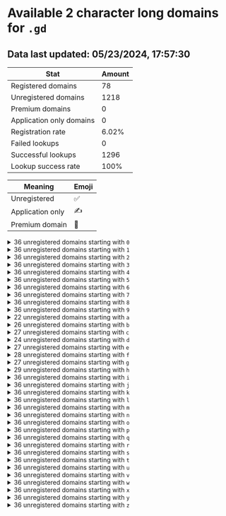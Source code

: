 # Available 2 character long domains for `.gd`

## Data last updated: 05/23/2024, 17:57:30

|Stat|Amount|
|--|--|
|Registered domains|78|
|Unregistered domains|1218|
|Premium domains|0|
|Application only domains|0|
|Registration rate|6.02%|
|Failed lookups|0|
|Successful lookups|1296|
|Lookup success rate|100%|


|Meaning|Emoji|
|--|--|
|Unregistered|:white_check_mark:|
|Application only|:writing_hand:|
|Premium domain|:gem:|

<details>
<summary>36 unregistered domains starting with <bold><code>0</code></bold></summary>

|Type|Domain|
|--|--|
|:white_check_mark:|`00.gd`|
|:white_check_mark:|`01.gd`|
|:white_check_mark:|`02.gd`|
|:white_check_mark:|`03.gd`|
|:white_check_mark:|`04.gd`|
|:white_check_mark:|`05.gd`|
|:white_check_mark:|`06.gd`|
|:white_check_mark:|`07.gd`|
|:white_check_mark:|`08.gd`|
|:white_check_mark:|`09.gd`|
|:white_check_mark:|`0a.gd`|
|:white_check_mark:|`0b.gd`|
|:white_check_mark:|`0c.gd`|
|:white_check_mark:|`0d.gd`|
|:white_check_mark:|`0e.gd`|
|:white_check_mark:|`0f.gd`|
|:white_check_mark:|`0g.gd`|
|:white_check_mark:|`0h.gd`|
|:white_check_mark:|`0i.gd`|
|:white_check_mark:|`0j.gd`|
|:white_check_mark:|`0k.gd`|
|:white_check_mark:|`0l.gd`|
|:white_check_mark:|`0m.gd`|
|:white_check_mark:|`0n.gd`|
|:white_check_mark:|`0o.gd`|
|:white_check_mark:|`0p.gd`|
|:white_check_mark:|`0q.gd`|
|:white_check_mark:|`0r.gd`|
|:white_check_mark:|`0s.gd`|
|:white_check_mark:|`0t.gd`|
|:white_check_mark:|`0u.gd`|
|:white_check_mark:|`0v.gd`|
|:white_check_mark:|`0w.gd`|
|:white_check_mark:|`0x.gd`|
|:white_check_mark:|`0y.gd`|
|:white_check_mark:|`0z.gd`|
</details>
<details>
<summary>36 unregistered domains starting with <bold><code>1</code></bold></summary>

|Type|Domain|
|--|--|
|:white_check_mark:|`10.gd`|
|:white_check_mark:|`11.gd`|
|:white_check_mark:|`12.gd`|
|:white_check_mark:|`13.gd`|
|:white_check_mark:|`14.gd`|
|:white_check_mark:|`15.gd`|
|:white_check_mark:|`16.gd`|
|:white_check_mark:|`17.gd`|
|:white_check_mark:|`18.gd`|
|:white_check_mark:|`19.gd`|
|:white_check_mark:|`1a.gd`|
|:white_check_mark:|`1b.gd`|
|:white_check_mark:|`1c.gd`|
|:white_check_mark:|`1d.gd`|
|:white_check_mark:|`1e.gd`|
|:white_check_mark:|`1f.gd`|
|:white_check_mark:|`1g.gd`|
|:white_check_mark:|`1h.gd`|
|:white_check_mark:|`1i.gd`|
|:white_check_mark:|`1j.gd`|
|:white_check_mark:|`1k.gd`|
|:white_check_mark:|`1l.gd`|
|:white_check_mark:|`1m.gd`|
|:white_check_mark:|`1n.gd`|
|:white_check_mark:|`1o.gd`|
|:white_check_mark:|`1p.gd`|
|:white_check_mark:|`1q.gd`|
|:white_check_mark:|`1r.gd`|
|:white_check_mark:|`1s.gd`|
|:white_check_mark:|`1t.gd`|
|:white_check_mark:|`1u.gd`|
|:white_check_mark:|`1v.gd`|
|:white_check_mark:|`1w.gd`|
|:white_check_mark:|`1x.gd`|
|:white_check_mark:|`1y.gd`|
|:white_check_mark:|`1z.gd`|
</details>
<details>
<summary>36 unregistered domains starting with <bold><code>2</code></bold></summary>

|Type|Domain|
|--|--|
|:white_check_mark:|`20.gd`|
|:white_check_mark:|`21.gd`|
|:white_check_mark:|`22.gd`|
|:white_check_mark:|`23.gd`|
|:white_check_mark:|`24.gd`|
|:white_check_mark:|`25.gd`|
|:white_check_mark:|`26.gd`|
|:white_check_mark:|`27.gd`|
|:white_check_mark:|`28.gd`|
|:white_check_mark:|`29.gd`|
|:white_check_mark:|`2a.gd`|
|:white_check_mark:|`2b.gd`|
|:white_check_mark:|`2c.gd`|
|:white_check_mark:|`2d.gd`|
|:white_check_mark:|`2e.gd`|
|:white_check_mark:|`2f.gd`|
|:white_check_mark:|`2g.gd`|
|:white_check_mark:|`2h.gd`|
|:white_check_mark:|`2i.gd`|
|:white_check_mark:|`2j.gd`|
|:white_check_mark:|`2k.gd`|
|:white_check_mark:|`2l.gd`|
|:white_check_mark:|`2m.gd`|
|:white_check_mark:|`2n.gd`|
|:white_check_mark:|`2o.gd`|
|:white_check_mark:|`2p.gd`|
|:white_check_mark:|`2q.gd`|
|:white_check_mark:|`2r.gd`|
|:white_check_mark:|`2s.gd`|
|:white_check_mark:|`2t.gd`|
|:white_check_mark:|`2u.gd`|
|:white_check_mark:|`2v.gd`|
|:white_check_mark:|`2w.gd`|
|:white_check_mark:|`2x.gd`|
|:white_check_mark:|`2y.gd`|
|:white_check_mark:|`2z.gd`|
</details>
<details>
<summary>36 unregistered domains starting with <bold><code>3</code></bold></summary>

|Type|Domain|
|--|--|
|:white_check_mark:|`30.gd`|
|:white_check_mark:|`31.gd`|
|:white_check_mark:|`32.gd`|
|:white_check_mark:|`33.gd`|
|:white_check_mark:|`34.gd`|
|:white_check_mark:|`35.gd`|
|:white_check_mark:|`36.gd`|
|:white_check_mark:|`37.gd`|
|:white_check_mark:|`38.gd`|
|:white_check_mark:|`39.gd`|
|:white_check_mark:|`3a.gd`|
|:white_check_mark:|`3b.gd`|
|:white_check_mark:|`3c.gd`|
|:white_check_mark:|`3d.gd`|
|:white_check_mark:|`3e.gd`|
|:white_check_mark:|`3f.gd`|
|:white_check_mark:|`3g.gd`|
|:white_check_mark:|`3h.gd`|
|:white_check_mark:|`3i.gd`|
|:white_check_mark:|`3j.gd`|
|:white_check_mark:|`3k.gd`|
|:white_check_mark:|`3l.gd`|
|:white_check_mark:|`3m.gd`|
|:white_check_mark:|`3n.gd`|
|:white_check_mark:|`3o.gd`|
|:white_check_mark:|`3p.gd`|
|:white_check_mark:|`3q.gd`|
|:white_check_mark:|`3r.gd`|
|:white_check_mark:|`3s.gd`|
|:white_check_mark:|`3t.gd`|
|:white_check_mark:|`3u.gd`|
|:white_check_mark:|`3v.gd`|
|:white_check_mark:|`3w.gd`|
|:white_check_mark:|`3x.gd`|
|:white_check_mark:|`3y.gd`|
|:white_check_mark:|`3z.gd`|
</details>
<details>
<summary>36 unregistered domains starting with <bold><code>4</code></bold></summary>

|Type|Domain|
|--|--|
|:white_check_mark:|`40.gd`|
|:white_check_mark:|`41.gd`|
|:white_check_mark:|`42.gd`|
|:white_check_mark:|`43.gd`|
|:white_check_mark:|`44.gd`|
|:white_check_mark:|`45.gd`|
|:white_check_mark:|`46.gd`|
|:white_check_mark:|`47.gd`|
|:white_check_mark:|`48.gd`|
|:white_check_mark:|`49.gd`|
|:white_check_mark:|`4a.gd`|
|:white_check_mark:|`4b.gd`|
|:white_check_mark:|`4c.gd`|
|:white_check_mark:|`4d.gd`|
|:white_check_mark:|`4e.gd`|
|:white_check_mark:|`4f.gd`|
|:white_check_mark:|`4g.gd`|
|:white_check_mark:|`4h.gd`|
|:white_check_mark:|`4i.gd`|
|:white_check_mark:|`4j.gd`|
|:white_check_mark:|`4k.gd`|
|:white_check_mark:|`4l.gd`|
|:white_check_mark:|`4m.gd`|
|:white_check_mark:|`4n.gd`|
|:white_check_mark:|`4o.gd`|
|:white_check_mark:|`4p.gd`|
|:white_check_mark:|`4q.gd`|
|:white_check_mark:|`4r.gd`|
|:white_check_mark:|`4s.gd`|
|:white_check_mark:|`4t.gd`|
|:white_check_mark:|`4u.gd`|
|:white_check_mark:|`4v.gd`|
|:white_check_mark:|`4w.gd`|
|:white_check_mark:|`4x.gd`|
|:white_check_mark:|`4y.gd`|
|:white_check_mark:|`4z.gd`|
</details>
<details>
<summary>36 unregistered domains starting with <bold><code>5</code></bold></summary>

|Type|Domain|
|--|--|
|:white_check_mark:|`50.gd`|
|:white_check_mark:|`51.gd`|
|:white_check_mark:|`52.gd`|
|:white_check_mark:|`53.gd`|
|:white_check_mark:|`54.gd`|
|:white_check_mark:|`55.gd`|
|:white_check_mark:|`56.gd`|
|:white_check_mark:|`57.gd`|
|:white_check_mark:|`58.gd`|
|:white_check_mark:|`59.gd`|
|:white_check_mark:|`5a.gd`|
|:white_check_mark:|`5b.gd`|
|:white_check_mark:|`5c.gd`|
|:white_check_mark:|`5d.gd`|
|:white_check_mark:|`5e.gd`|
|:white_check_mark:|`5f.gd`|
|:white_check_mark:|`5g.gd`|
|:white_check_mark:|`5h.gd`|
|:white_check_mark:|`5i.gd`|
|:white_check_mark:|`5j.gd`|
|:white_check_mark:|`5k.gd`|
|:white_check_mark:|`5l.gd`|
|:white_check_mark:|`5m.gd`|
|:white_check_mark:|`5n.gd`|
|:white_check_mark:|`5o.gd`|
|:white_check_mark:|`5p.gd`|
|:white_check_mark:|`5q.gd`|
|:white_check_mark:|`5r.gd`|
|:white_check_mark:|`5s.gd`|
|:white_check_mark:|`5t.gd`|
|:white_check_mark:|`5u.gd`|
|:white_check_mark:|`5v.gd`|
|:white_check_mark:|`5w.gd`|
|:white_check_mark:|`5x.gd`|
|:white_check_mark:|`5y.gd`|
|:white_check_mark:|`5z.gd`|
</details>
<details>
<summary>36 unregistered domains starting with <bold><code>6</code></bold></summary>

|Type|Domain|
|--|--|
|:white_check_mark:|`60.gd`|
|:white_check_mark:|`61.gd`|
|:white_check_mark:|`62.gd`|
|:white_check_mark:|`63.gd`|
|:white_check_mark:|`64.gd`|
|:white_check_mark:|`65.gd`|
|:white_check_mark:|`66.gd`|
|:white_check_mark:|`67.gd`|
|:white_check_mark:|`68.gd`|
|:white_check_mark:|`69.gd`|
|:white_check_mark:|`6a.gd`|
|:white_check_mark:|`6b.gd`|
|:white_check_mark:|`6c.gd`|
|:white_check_mark:|`6d.gd`|
|:white_check_mark:|`6e.gd`|
|:white_check_mark:|`6f.gd`|
|:white_check_mark:|`6g.gd`|
|:white_check_mark:|`6h.gd`|
|:white_check_mark:|`6i.gd`|
|:white_check_mark:|`6j.gd`|
|:white_check_mark:|`6k.gd`|
|:white_check_mark:|`6l.gd`|
|:white_check_mark:|`6m.gd`|
|:white_check_mark:|`6n.gd`|
|:white_check_mark:|`6o.gd`|
|:white_check_mark:|`6p.gd`|
|:white_check_mark:|`6q.gd`|
|:white_check_mark:|`6r.gd`|
|:white_check_mark:|`6s.gd`|
|:white_check_mark:|`6t.gd`|
|:white_check_mark:|`6u.gd`|
|:white_check_mark:|`6v.gd`|
|:white_check_mark:|`6w.gd`|
|:white_check_mark:|`6x.gd`|
|:white_check_mark:|`6y.gd`|
|:white_check_mark:|`6z.gd`|
</details>
<details>
<summary>36 unregistered domains starting with <bold><code>7</code></bold></summary>

|Type|Domain|
|--|--|
|:white_check_mark:|`70.gd`|
|:white_check_mark:|`71.gd`|
|:white_check_mark:|`72.gd`|
|:white_check_mark:|`73.gd`|
|:white_check_mark:|`74.gd`|
|:white_check_mark:|`75.gd`|
|:white_check_mark:|`76.gd`|
|:white_check_mark:|`77.gd`|
|:white_check_mark:|`78.gd`|
|:white_check_mark:|`79.gd`|
|:white_check_mark:|`7a.gd`|
|:white_check_mark:|`7b.gd`|
|:white_check_mark:|`7c.gd`|
|:white_check_mark:|`7d.gd`|
|:white_check_mark:|`7e.gd`|
|:white_check_mark:|`7f.gd`|
|:white_check_mark:|`7g.gd`|
|:white_check_mark:|`7h.gd`|
|:white_check_mark:|`7i.gd`|
|:white_check_mark:|`7j.gd`|
|:white_check_mark:|`7k.gd`|
|:white_check_mark:|`7l.gd`|
|:white_check_mark:|`7m.gd`|
|:white_check_mark:|`7n.gd`|
|:white_check_mark:|`7o.gd`|
|:white_check_mark:|`7p.gd`|
|:white_check_mark:|`7q.gd`|
|:white_check_mark:|`7r.gd`|
|:white_check_mark:|`7s.gd`|
|:white_check_mark:|`7t.gd`|
|:white_check_mark:|`7u.gd`|
|:white_check_mark:|`7v.gd`|
|:white_check_mark:|`7w.gd`|
|:white_check_mark:|`7x.gd`|
|:white_check_mark:|`7y.gd`|
|:white_check_mark:|`7z.gd`|
</details>
<details>
<summary>36 unregistered domains starting with <bold><code>8</code></bold></summary>

|Type|Domain|
|--|--|
|:white_check_mark:|`80.gd`|
|:white_check_mark:|`81.gd`|
|:white_check_mark:|`82.gd`|
|:white_check_mark:|`83.gd`|
|:white_check_mark:|`84.gd`|
|:white_check_mark:|`85.gd`|
|:white_check_mark:|`86.gd`|
|:white_check_mark:|`87.gd`|
|:white_check_mark:|`88.gd`|
|:white_check_mark:|`89.gd`|
|:white_check_mark:|`8a.gd`|
|:white_check_mark:|`8b.gd`|
|:white_check_mark:|`8c.gd`|
|:white_check_mark:|`8d.gd`|
|:white_check_mark:|`8e.gd`|
|:white_check_mark:|`8f.gd`|
|:white_check_mark:|`8g.gd`|
|:white_check_mark:|`8h.gd`|
|:white_check_mark:|`8i.gd`|
|:white_check_mark:|`8j.gd`|
|:white_check_mark:|`8k.gd`|
|:white_check_mark:|`8l.gd`|
|:white_check_mark:|`8m.gd`|
|:white_check_mark:|`8n.gd`|
|:white_check_mark:|`8o.gd`|
|:white_check_mark:|`8p.gd`|
|:white_check_mark:|`8q.gd`|
|:white_check_mark:|`8r.gd`|
|:white_check_mark:|`8s.gd`|
|:white_check_mark:|`8t.gd`|
|:white_check_mark:|`8u.gd`|
|:white_check_mark:|`8v.gd`|
|:white_check_mark:|`8w.gd`|
|:white_check_mark:|`8x.gd`|
|:white_check_mark:|`8y.gd`|
|:white_check_mark:|`8z.gd`|
</details>
<details>
<summary>36 unregistered domains starting with <bold><code>9</code></bold></summary>

|Type|Domain|
|--|--|
|:white_check_mark:|`90.gd`|
|:white_check_mark:|`91.gd`|
|:white_check_mark:|`92.gd`|
|:white_check_mark:|`93.gd`|
|:white_check_mark:|`94.gd`|
|:white_check_mark:|`95.gd`|
|:white_check_mark:|`96.gd`|
|:white_check_mark:|`97.gd`|
|:white_check_mark:|`98.gd`|
|:white_check_mark:|`99.gd`|
|:white_check_mark:|`9a.gd`|
|:white_check_mark:|`9b.gd`|
|:white_check_mark:|`9c.gd`|
|:white_check_mark:|`9d.gd`|
|:white_check_mark:|`9e.gd`|
|:white_check_mark:|`9f.gd`|
|:white_check_mark:|`9g.gd`|
|:white_check_mark:|`9h.gd`|
|:white_check_mark:|`9i.gd`|
|:white_check_mark:|`9j.gd`|
|:white_check_mark:|`9k.gd`|
|:white_check_mark:|`9l.gd`|
|:white_check_mark:|`9m.gd`|
|:white_check_mark:|`9n.gd`|
|:white_check_mark:|`9o.gd`|
|:white_check_mark:|`9p.gd`|
|:white_check_mark:|`9q.gd`|
|:white_check_mark:|`9r.gd`|
|:white_check_mark:|`9s.gd`|
|:white_check_mark:|`9t.gd`|
|:white_check_mark:|`9u.gd`|
|:white_check_mark:|`9v.gd`|
|:white_check_mark:|`9w.gd`|
|:white_check_mark:|`9x.gd`|
|:white_check_mark:|`9y.gd`|
|:white_check_mark:|`9z.gd`|
</details>
<details>
<summary>22 unregistered domains starting with <bold><code>a</code></bold></summary>

|Type|Domain|
|--|--|
|:white_check_mark:|`a0.gd`|
|:white_check_mark:|`a1.gd`|
|:white_check_mark:|`a2.gd`|
|:white_check_mark:|`a3.gd`|
|:white_check_mark:|`a4.gd`|
|:white_check_mark:|`a5.gd`|
|:white_check_mark:|`a6.gd`|
|:white_check_mark:|`a7.gd`|
|:white_check_mark:|`a8.gd`|
|:white_check_mark:|`a9.gd`|
|:white_check_mark:|`ad.gd`|
|:white_check_mark:|`ae.gd`|
|:white_check_mark:|`af.gd`|
|:white_check_mark:|`ah.gd`|
|:white_check_mark:|`al.gd`|
|:white_check_mark:|`ap.gd`|
|:white_check_mark:|`aq.gd`|
|:white_check_mark:|`av.gd`|
|:white_check_mark:|`aw.gd`|
|:white_check_mark:|`ax.gd`|
|:white_check_mark:|`ay.gd`|
|:white_check_mark:|`az.gd`|
</details>
<details>
<summary>26 unregistered domains starting with <bold><code>b</code></bold></summary>

|Type|Domain|
|--|--|
|:white_check_mark:|`b0.gd`|
|:white_check_mark:|`b1.gd`|
|:white_check_mark:|`b2.gd`|
|:white_check_mark:|`b3.gd`|
|:white_check_mark:|`b4.gd`|
|:white_check_mark:|`b5.gd`|
|:white_check_mark:|`b6.gd`|
|:white_check_mark:|`b7.gd`|
|:white_check_mark:|`b8.gd`|
|:white_check_mark:|`b9.gd`|
|:white_check_mark:|`ba.gd`|
|:white_check_mark:|`bf.gd`|
|:white_check_mark:|`bi.gd`|
|:white_check_mark:|`bj.gd`|
|:white_check_mark:|`bk.gd`|
|:white_check_mark:|`bl.gd`|
|:white_check_mark:|`bm.gd`|
|:white_check_mark:|`bn.gd`|
|:white_check_mark:|`bp.gd`|
|:white_check_mark:|`bq.gd`|
|:white_check_mark:|`bs.gd`|
|:white_check_mark:|`bv.gd`|
|:white_check_mark:|`bw.gd`|
|:white_check_mark:|`bx.gd`|
|:white_check_mark:|`by.gd`|
|:white_check_mark:|`bz.gd`|
</details>
<details>
<summary>27 unregistered domains starting with <bold><code>c</code></bold></summary>

|Type|Domain|
|--|--|
|:white_check_mark:|`c0.gd`|
|:white_check_mark:|`c1.gd`|
|:white_check_mark:|`c2.gd`|
|:white_check_mark:|`c3.gd`|
|:white_check_mark:|`c4.gd`|
|:white_check_mark:|`c5.gd`|
|:white_check_mark:|`c6.gd`|
|:white_check_mark:|`c7.gd`|
|:white_check_mark:|`c8.gd`|
|:white_check_mark:|`c9.gd`|
|:white_check_mark:|`cb.gd`|
|:white_check_mark:|`cd.gd`|
|:white_check_mark:|`ce.gd`|
|:white_check_mark:|`cf.gd`|
|:white_check_mark:|`cg.gd`|
|:white_check_mark:|`ci.gd`|
|:white_check_mark:|`cj.gd`|
|:white_check_mark:|`ck.gd`|
|:white_check_mark:|`cl.gd`|
|:white_check_mark:|`cm.gd`|
|:white_check_mark:|`cp.gd`|
|:white_check_mark:|`cq.gd`|
|:white_check_mark:|`cr.gd`|
|:white_check_mark:|`ct.gd`|
|:white_check_mark:|`cu.gd`|
|:white_check_mark:|`cx.gd`|
|:white_check_mark:|`cy.gd`|
</details>
<details>
<summary>24 unregistered domains starting with <bold><code>d</code></bold></summary>

|Type|Domain|
|--|--|
|:white_check_mark:|`d0.gd`|
|:white_check_mark:|`d1.gd`|
|:white_check_mark:|`d2.gd`|
|:white_check_mark:|`d3.gd`|
|:white_check_mark:|`d4.gd`|
|:white_check_mark:|`d5.gd`|
|:white_check_mark:|`d6.gd`|
|:white_check_mark:|`d7.gd`|
|:white_check_mark:|`d8.gd`|
|:white_check_mark:|`d9.gd`|
|:white_check_mark:|`db.gd`|
|:white_check_mark:|`dc.gd`|
|:white_check_mark:|`df.gd`|
|:white_check_mark:|`di.gd`|
|:white_check_mark:|`dj.gd`|
|:white_check_mark:|`dk.gd`|
|:white_check_mark:|`dm.gd`|
|:white_check_mark:|`dq.gd`|
|:white_check_mark:|`dt.gd`|
|:white_check_mark:|`du.gd`|
|:white_check_mark:|`dw.gd`|
|:white_check_mark:|`dx.gd`|
|:white_check_mark:|`dy.gd`|
|:white_check_mark:|`dz.gd`|
</details>
<details>
<summary>27 unregistered domains starting with <bold><code>e</code></bold></summary>

|Type|Domain|
|--|--|
|:white_check_mark:|`e0.gd`|
|:white_check_mark:|`e1.gd`|
|:white_check_mark:|`e2.gd`|
|:white_check_mark:|`e3.gd`|
|:white_check_mark:|`e4.gd`|
|:white_check_mark:|`e5.gd`|
|:white_check_mark:|`e6.gd`|
|:white_check_mark:|`e7.gd`|
|:white_check_mark:|`e8.gd`|
|:white_check_mark:|`e9.gd`|
|:white_check_mark:|`ea.gd`|
|:white_check_mark:|`eb.gd`|
|:white_check_mark:|`ee.gd`|
|:white_check_mark:|`eh.gd`|
|:white_check_mark:|`ei.gd`|
|:white_check_mark:|`ej.gd`|
|:white_check_mark:|`ek.gd`|
|:white_check_mark:|`em.gd`|
|:white_check_mark:|`eo.gd`|
|:white_check_mark:|`ep.gd`|
|:white_check_mark:|`eq.gd`|
|:white_check_mark:|`er.gd`|
|:white_check_mark:|`ev.gd`|
|:white_check_mark:|`ew.gd`|
|:white_check_mark:|`ex.gd`|
|:white_check_mark:|`ey.gd`|
|:white_check_mark:|`ez.gd`|
</details>
<details>
<summary>28 unregistered domains starting with <bold><code>f</code></bold></summary>

|Type|Domain|
|--|--|
|:white_check_mark:|`f0.gd`|
|:white_check_mark:|`f1.gd`|
|:white_check_mark:|`f2.gd`|
|:white_check_mark:|`f3.gd`|
|:white_check_mark:|`f4.gd`|
|:white_check_mark:|`f5.gd`|
|:white_check_mark:|`f6.gd`|
|:white_check_mark:|`f7.gd`|
|:white_check_mark:|`f8.gd`|
|:white_check_mark:|`f9.gd`|
|:white_check_mark:|`fa.gd`|
|:white_check_mark:|`fc.gd`|
|:white_check_mark:|`fg.gd`|
|:white_check_mark:|`fi.gd`|
|:white_check_mark:|`fj.gd`|
|:white_check_mark:|`fk.gd`|
|:white_check_mark:|`fm.gd`|
|:white_check_mark:|`fn.gd`|
|:white_check_mark:|`fo.gd`|
|:white_check_mark:|`fp.gd`|
|:white_check_mark:|`fq.gd`|
|:white_check_mark:|`fs.gd`|
|:white_check_mark:|`ft.gd`|
|:white_check_mark:|`fu.gd`|
|:white_check_mark:|`fv.gd`|
|:white_check_mark:|`fw.gd`|
|:white_check_mark:|`fy.gd`|
|:white_check_mark:|`fz.gd`|
</details>
<details>
<summary>27 unregistered domains starting with <bold><code>g</code></bold></summary>

|Type|Domain|
|--|--|
|:white_check_mark:|`g0.gd`|
|:white_check_mark:|`g1.gd`|
|:white_check_mark:|`g2.gd`|
|:white_check_mark:|`g3.gd`|
|:white_check_mark:|`g4.gd`|
|:white_check_mark:|`g5.gd`|
|:white_check_mark:|`g6.gd`|
|:white_check_mark:|`g7.gd`|
|:white_check_mark:|`g8.gd`|
|:white_check_mark:|`g9.gd`|
|:white_check_mark:|`ga.gd`|
|:white_check_mark:|`gc.gd`|
|:white_check_mark:|`gh.gd`|
|:white_check_mark:|`gi.gd`|
|:white_check_mark:|`gj.gd`|
|:white_check_mark:|`gk.gd`|
|:white_check_mark:|`gl.gd`|
|:white_check_mark:|`gm.gd`|
|:white_check_mark:|`gn.gd`|
|:white_check_mark:|`gp.gd`|
|:white_check_mark:|`gq.gd`|
|:white_check_mark:|`gr.gd`|
|:white_check_mark:|`gt.gd`|
|:white_check_mark:|`gw.gd`|
|:white_check_mark:|`gx.gd`|
|:white_check_mark:|`gy.gd`|
|:white_check_mark:|`gz.gd`|
</details>
<details>
<summary>29 unregistered domains starting with <bold><code>h</code></bold></summary>

|Type|Domain|
|--|--|
|:white_check_mark:|`h0.gd`|
|:white_check_mark:|`h1.gd`|
|:white_check_mark:|`h2.gd`|
|:white_check_mark:|`h3.gd`|
|:white_check_mark:|`h4.gd`|
|:white_check_mark:|`h5.gd`|
|:white_check_mark:|`h6.gd`|
|:white_check_mark:|`h7.gd`|
|:white_check_mark:|`h8.gd`|
|:white_check_mark:|`h9.gd`|
|:white_check_mark:|`ha.gd`|
|:white_check_mark:|`hb.gd`|
|:white_check_mark:|`hc.gd`|
|:white_check_mark:|`he.gd`|
|:white_check_mark:|`hf.gd`|
|:white_check_mark:|`hh.gd`|
|:white_check_mark:|`hj.gd`|
|:white_check_mark:|`hl.gd`|
|:white_check_mark:|`hm.gd`|
|:white_check_mark:|`hn.gd`|
|:white_check_mark:|`ho.gd`|
|:white_check_mark:|`hr.gd`|
|:white_check_mark:|`hs.gd`|
|:white_check_mark:|`hu.gd`|
|:white_check_mark:|`hv.gd`|
|:white_check_mark:|`hw.gd`|
|:white_check_mark:|`hx.gd`|
|:white_check_mark:|`hy.gd`|
|:white_check_mark:|`hz.gd`|
</details>
<details>
<summary>36 unregistered domains starting with <bold><code>i</code></bold></summary>

|Type|Domain|
|--|--|
|:white_check_mark:|`i0.gd`|
|:white_check_mark:|`i1.gd`|
|:white_check_mark:|`i2.gd`|
|:white_check_mark:|`i3.gd`|
|:white_check_mark:|`i4.gd`|
|:white_check_mark:|`i5.gd`|
|:white_check_mark:|`i6.gd`|
|:white_check_mark:|`i7.gd`|
|:white_check_mark:|`i8.gd`|
|:white_check_mark:|`i9.gd`|
|:white_check_mark:|`ia.gd`|
|:white_check_mark:|`ib.gd`|
|:white_check_mark:|`ic.gd`|
|:white_check_mark:|`id.gd`|
|:white_check_mark:|`ie.gd`|
|:white_check_mark:|`if.gd`|
|:white_check_mark:|`ig.gd`|
|:white_check_mark:|`ih.gd`|
|:white_check_mark:|`ii.gd`|
|:white_check_mark:|`ij.gd`|
|:white_check_mark:|`ik.gd`|
|:white_check_mark:|`il.gd`|
|:white_check_mark:|`im.gd`|
|:white_check_mark:|`in.gd`|
|:white_check_mark:|`io.gd`|
|:white_check_mark:|`ip.gd`|
|:white_check_mark:|`iq.gd`|
|:white_check_mark:|`ir.gd`|
|:white_check_mark:|`is.gd`|
|:white_check_mark:|`it.gd`|
|:white_check_mark:|`iu.gd`|
|:white_check_mark:|`iv.gd`|
|:white_check_mark:|`iw.gd`|
|:white_check_mark:|`ix.gd`|
|:white_check_mark:|`iy.gd`|
|:white_check_mark:|`iz.gd`|
</details>
<details>
<summary>36 unregistered domains starting with <bold><code>j</code></bold></summary>

|Type|Domain|
|--|--|
|:white_check_mark:|`j0.gd`|
|:white_check_mark:|`j1.gd`|
|:white_check_mark:|`j2.gd`|
|:white_check_mark:|`j3.gd`|
|:white_check_mark:|`j4.gd`|
|:white_check_mark:|`j5.gd`|
|:white_check_mark:|`j6.gd`|
|:white_check_mark:|`j7.gd`|
|:white_check_mark:|`j8.gd`|
|:white_check_mark:|`j9.gd`|
|:white_check_mark:|`ja.gd`|
|:white_check_mark:|`jb.gd`|
|:white_check_mark:|`jc.gd`|
|:white_check_mark:|`jd.gd`|
|:white_check_mark:|`je.gd`|
|:white_check_mark:|`jf.gd`|
|:white_check_mark:|`jg.gd`|
|:white_check_mark:|`jh.gd`|
|:white_check_mark:|`ji.gd`|
|:white_check_mark:|`jj.gd`|
|:white_check_mark:|`jk.gd`|
|:white_check_mark:|`jl.gd`|
|:white_check_mark:|`jm.gd`|
|:white_check_mark:|`jn.gd`|
|:white_check_mark:|`jo.gd`|
|:white_check_mark:|`jp.gd`|
|:white_check_mark:|`jq.gd`|
|:white_check_mark:|`jr.gd`|
|:white_check_mark:|`js.gd`|
|:white_check_mark:|`jt.gd`|
|:white_check_mark:|`ju.gd`|
|:white_check_mark:|`jv.gd`|
|:white_check_mark:|`jw.gd`|
|:white_check_mark:|`jx.gd`|
|:white_check_mark:|`jy.gd`|
|:white_check_mark:|`jz.gd`|
</details>
<details>
<summary>36 unregistered domains starting with <bold><code>k</code></bold></summary>

|Type|Domain|
|--|--|
|:white_check_mark:|`k0.gd`|
|:white_check_mark:|`k1.gd`|
|:white_check_mark:|`k2.gd`|
|:white_check_mark:|`k3.gd`|
|:white_check_mark:|`k4.gd`|
|:white_check_mark:|`k5.gd`|
|:white_check_mark:|`k6.gd`|
|:white_check_mark:|`k7.gd`|
|:white_check_mark:|`k8.gd`|
|:white_check_mark:|`k9.gd`|
|:white_check_mark:|`ka.gd`|
|:white_check_mark:|`kb.gd`|
|:white_check_mark:|`kc.gd`|
|:white_check_mark:|`kd.gd`|
|:white_check_mark:|`ke.gd`|
|:white_check_mark:|`kf.gd`|
|:white_check_mark:|`kg.gd`|
|:white_check_mark:|`kh.gd`|
|:white_check_mark:|`ki.gd`|
|:white_check_mark:|`kj.gd`|
|:white_check_mark:|`kk.gd`|
|:white_check_mark:|`kl.gd`|
|:white_check_mark:|`km.gd`|
|:white_check_mark:|`kn.gd`|
|:white_check_mark:|`ko.gd`|
|:white_check_mark:|`kp.gd`|
|:white_check_mark:|`kq.gd`|
|:white_check_mark:|`kr.gd`|
|:white_check_mark:|`ks.gd`|
|:white_check_mark:|`kt.gd`|
|:white_check_mark:|`ku.gd`|
|:white_check_mark:|`kv.gd`|
|:white_check_mark:|`kw.gd`|
|:white_check_mark:|`kx.gd`|
|:white_check_mark:|`ky.gd`|
|:white_check_mark:|`kz.gd`|
</details>
<details>
<summary>36 unregistered domains starting with <bold><code>l</code></bold></summary>

|Type|Domain|
|--|--|
|:white_check_mark:|`l0.gd`|
|:white_check_mark:|`l1.gd`|
|:white_check_mark:|`l2.gd`|
|:white_check_mark:|`l3.gd`|
|:white_check_mark:|`l4.gd`|
|:white_check_mark:|`l5.gd`|
|:white_check_mark:|`l6.gd`|
|:white_check_mark:|`l7.gd`|
|:white_check_mark:|`l8.gd`|
|:white_check_mark:|`l9.gd`|
|:white_check_mark:|`la.gd`|
|:white_check_mark:|`lb.gd`|
|:white_check_mark:|`lc.gd`|
|:white_check_mark:|`ld.gd`|
|:white_check_mark:|`le.gd`|
|:white_check_mark:|`lf.gd`|
|:white_check_mark:|`lg.gd`|
|:white_check_mark:|`lh.gd`|
|:white_check_mark:|`li.gd`|
|:white_check_mark:|`lj.gd`|
|:white_check_mark:|`lk.gd`|
|:white_check_mark:|`ll.gd`|
|:white_check_mark:|`lm.gd`|
|:white_check_mark:|`ln.gd`|
|:white_check_mark:|`lo.gd`|
|:white_check_mark:|`lp.gd`|
|:white_check_mark:|`lq.gd`|
|:white_check_mark:|`lr.gd`|
|:white_check_mark:|`ls.gd`|
|:white_check_mark:|`lt.gd`|
|:white_check_mark:|`lu.gd`|
|:white_check_mark:|`lv.gd`|
|:white_check_mark:|`lw.gd`|
|:white_check_mark:|`lx.gd`|
|:white_check_mark:|`ly.gd`|
|:white_check_mark:|`lz.gd`|
</details>
<details>
<summary>36 unregistered domains starting with <bold><code>m</code></bold></summary>

|Type|Domain|
|--|--|
|:white_check_mark:|`m0.gd`|
|:white_check_mark:|`m1.gd`|
|:white_check_mark:|`m2.gd`|
|:white_check_mark:|`m3.gd`|
|:white_check_mark:|`m4.gd`|
|:white_check_mark:|`m5.gd`|
|:white_check_mark:|`m6.gd`|
|:white_check_mark:|`m7.gd`|
|:white_check_mark:|`m8.gd`|
|:white_check_mark:|`m9.gd`|
|:white_check_mark:|`ma.gd`|
|:white_check_mark:|`mb.gd`|
|:white_check_mark:|`mc.gd`|
|:white_check_mark:|`md.gd`|
|:white_check_mark:|`me.gd`|
|:white_check_mark:|`mf.gd`|
|:white_check_mark:|`mg.gd`|
|:white_check_mark:|`mh.gd`|
|:white_check_mark:|`mi.gd`|
|:white_check_mark:|`mj.gd`|
|:white_check_mark:|`mk.gd`|
|:white_check_mark:|`ml.gd`|
|:white_check_mark:|`mm.gd`|
|:white_check_mark:|`mn.gd`|
|:white_check_mark:|`mo.gd`|
|:white_check_mark:|`mp.gd`|
|:white_check_mark:|`mq.gd`|
|:white_check_mark:|`mr.gd`|
|:white_check_mark:|`ms.gd`|
|:white_check_mark:|`mt.gd`|
|:white_check_mark:|`mu.gd`|
|:white_check_mark:|`mv.gd`|
|:white_check_mark:|`mw.gd`|
|:white_check_mark:|`mx.gd`|
|:white_check_mark:|`my.gd`|
|:white_check_mark:|`mz.gd`|
</details>
<details>
<summary>36 unregistered domains starting with <bold><code>n</code></bold></summary>

|Type|Domain|
|--|--|
|:white_check_mark:|`n0.gd`|
|:white_check_mark:|`n1.gd`|
|:white_check_mark:|`n2.gd`|
|:white_check_mark:|`n3.gd`|
|:white_check_mark:|`n4.gd`|
|:white_check_mark:|`n5.gd`|
|:white_check_mark:|`n6.gd`|
|:white_check_mark:|`n7.gd`|
|:white_check_mark:|`n8.gd`|
|:white_check_mark:|`n9.gd`|
|:white_check_mark:|`na.gd`|
|:white_check_mark:|`nb.gd`|
|:white_check_mark:|`nc.gd`|
|:white_check_mark:|`nd.gd`|
|:white_check_mark:|`ne.gd`|
|:white_check_mark:|`nf.gd`|
|:white_check_mark:|`ng.gd`|
|:white_check_mark:|`nh.gd`|
|:white_check_mark:|`ni.gd`|
|:white_check_mark:|`nj.gd`|
|:white_check_mark:|`nk.gd`|
|:white_check_mark:|`nl.gd`|
|:white_check_mark:|`nm.gd`|
|:white_check_mark:|`nn.gd`|
|:white_check_mark:|`no.gd`|
|:white_check_mark:|`np.gd`|
|:white_check_mark:|`nq.gd`|
|:white_check_mark:|`nr.gd`|
|:white_check_mark:|`ns.gd`|
|:white_check_mark:|`nt.gd`|
|:white_check_mark:|`nu.gd`|
|:white_check_mark:|`nv.gd`|
|:white_check_mark:|`nw.gd`|
|:white_check_mark:|`nx.gd`|
|:white_check_mark:|`ny.gd`|
|:white_check_mark:|`nz.gd`|
</details>
<details>
<summary>36 unregistered domains starting with <bold><code>o</code></bold></summary>

|Type|Domain|
|--|--|
|:white_check_mark:|`o0.gd`|
|:white_check_mark:|`o1.gd`|
|:white_check_mark:|`o2.gd`|
|:white_check_mark:|`o3.gd`|
|:white_check_mark:|`o4.gd`|
|:white_check_mark:|`o5.gd`|
|:white_check_mark:|`o6.gd`|
|:white_check_mark:|`o7.gd`|
|:white_check_mark:|`o8.gd`|
|:white_check_mark:|`o9.gd`|
|:white_check_mark:|`oa.gd`|
|:white_check_mark:|`ob.gd`|
|:white_check_mark:|`oc.gd`|
|:white_check_mark:|`od.gd`|
|:white_check_mark:|`oe.gd`|
|:white_check_mark:|`of.gd`|
|:white_check_mark:|`og.gd`|
|:white_check_mark:|`oh.gd`|
|:white_check_mark:|`oi.gd`|
|:white_check_mark:|`oj.gd`|
|:white_check_mark:|`ok.gd`|
|:white_check_mark:|`ol.gd`|
|:white_check_mark:|`om.gd`|
|:white_check_mark:|`on.gd`|
|:white_check_mark:|`oo.gd`|
|:white_check_mark:|`op.gd`|
|:white_check_mark:|`oq.gd`|
|:white_check_mark:|`or.gd`|
|:white_check_mark:|`os.gd`|
|:white_check_mark:|`ot.gd`|
|:white_check_mark:|`ou.gd`|
|:white_check_mark:|`ov.gd`|
|:white_check_mark:|`ow.gd`|
|:white_check_mark:|`ox.gd`|
|:white_check_mark:|`oy.gd`|
|:white_check_mark:|`oz.gd`|
</details>
<details>
<summary>36 unregistered domains starting with <bold><code>p</code></bold></summary>

|Type|Domain|
|--|--|
|:white_check_mark:|`p0.gd`|
|:white_check_mark:|`p1.gd`|
|:white_check_mark:|`p2.gd`|
|:white_check_mark:|`p3.gd`|
|:white_check_mark:|`p4.gd`|
|:white_check_mark:|`p5.gd`|
|:white_check_mark:|`p6.gd`|
|:white_check_mark:|`p7.gd`|
|:white_check_mark:|`p8.gd`|
|:white_check_mark:|`p9.gd`|
|:white_check_mark:|`pa.gd`|
|:white_check_mark:|`pb.gd`|
|:white_check_mark:|`pc.gd`|
|:white_check_mark:|`pd.gd`|
|:white_check_mark:|`pe.gd`|
|:white_check_mark:|`pf.gd`|
|:white_check_mark:|`pg.gd`|
|:white_check_mark:|`ph.gd`|
|:white_check_mark:|`pi.gd`|
|:white_check_mark:|`pj.gd`|
|:white_check_mark:|`pk.gd`|
|:white_check_mark:|`pl.gd`|
|:white_check_mark:|`pm.gd`|
|:white_check_mark:|`pn.gd`|
|:white_check_mark:|`po.gd`|
|:white_check_mark:|`pp.gd`|
|:white_check_mark:|`pq.gd`|
|:white_check_mark:|`pr.gd`|
|:white_check_mark:|`ps.gd`|
|:white_check_mark:|`pt.gd`|
|:white_check_mark:|`pu.gd`|
|:white_check_mark:|`pv.gd`|
|:white_check_mark:|`pw.gd`|
|:white_check_mark:|`px.gd`|
|:white_check_mark:|`py.gd`|
|:white_check_mark:|`pz.gd`|
</details>
<details>
<summary>36 unregistered domains starting with <bold><code>q</code></bold></summary>

|Type|Domain|
|--|--|
|:white_check_mark:|`q0.gd`|
|:white_check_mark:|`q1.gd`|
|:white_check_mark:|`q2.gd`|
|:white_check_mark:|`q3.gd`|
|:white_check_mark:|`q4.gd`|
|:white_check_mark:|`q5.gd`|
|:white_check_mark:|`q6.gd`|
|:white_check_mark:|`q7.gd`|
|:white_check_mark:|`q8.gd`|
|:white_check_mark:|`q9.gd`|
|:white_check_mark:|`qa.gd`|
|:white_check_mark:|`qb.gd`|
|:white_check_mark:|`qc.gd`|
|:white_check_mark:|`qd.gd`|
|:white_check_mark:|`qe.gd`|
|:white_check_mark:|`qf.gd`|
|:white_check_mark:|`qg.gd`|
|:white_check_mark:|`qh.gd`|
|:white_check_mark:|`qi.gd`|
|:white_check_mark:|`qj.gd`|
|:white_check_mark:|`qk.gd`|
|:white_check_mark:|`ql.gd`|
|:white_check_mark:|`qm.gd`|
|:white_check_mark:|`qn.gd`|
|:white_check_mark:|`qo.gd`|
|:white_check_mark:|`qp.gd`|
|:white_check_mark:|`qq.gd`|
|:white_check_mark:|`qr.gd`|
|:white_check_mark:|`qs.gd`|
|:white_check_mark:|`qt.gd`|
|:white_check_mark:|`qu.gd`|
|:white_check_mark:|`qv.gd`|
|:white_check_mark:|`qw.gd`|
|:white_check_mark:|`qx.gd`|
|:white_check_mark:|`qy.gd`|
|:white_check_mark:|`qz.gd`|
</details>
<details>
<summary>36 unregistered domains starting with <bold><code>r</code></bold></summary>

|Type|Domain|
|--|--|
|:white_check_mark:|`r0.gd`|
|:white_check_mark:|`r1.gd`|
|:white_check_mark:|`r2.gd`|
|:white_check_mark:|`r3.gd`|
|:white_check_mark:|`r4.gd`|
|:white_check_mark:|`r5.gd`|
|:white_check_mark:|`r6.gd`|
|:white_check_mark:|`r7.gd`|
|:white_check_mark:|`r8.gd`|
|:white_check_mark:|`r9.gd`|
|:white_check_mark:|`ra.gd`|
|:white_check_mark:|`rb.gd`|
|:white_check_mark:|`rc.gd`|
|:white_check_mark:|`rd.gd`|
|:white_check_mark:|`re.gd`|
|:white_check_mark:|`rf.gd`|
|:white_check_mark:|`rg.gd`|
|:white_check_mark:|`rh.gd`|
|:white_check_mark:|`ri.gd`|
|:white_check_mark:|`rj.gd`|
|:white_check_mark:|`rk.gd`|
|:white_check_mark:|`rl.gd`|
|:white_check_mark:|`rm.gd`|
|:white_check_mark:|`rn.gd`|
|:white_check_mark:|`ro.gd`|
|:white_check_mark:|`rp.gd`|
|:white_check_mark:|`rq.gd`|
|:white_check_mark:|`rr.gd`|
|:white_check_mark:|`rs.gd`|
|:white_check_mark:|`rt.gd`|
|:white_check_mark:|`ru.gd`|
|:white_check_mark:|`rv.gd`|
|:white_check_mark:|`rw.gd`|
|:white_check_mark:|`rx.gd`|
|:white_check_mark:|`ry.gd`|
|:white_check_mark:|`rz.gd`|
</details>
<details>
<summary>36 unregistered domains starting with <bold><code>s</code></bold></summary>

|Type|Domain|
|--|--|
|:white_check_mark:|`s0.gd`|
|:white_check_mark:|`s1.gd`|
|:white_check_mark:|`s2.gd`|
|:white_check_mark:|`s3.gd`|
|:white_check_mark:|`s4.gd`|
|:white_check_mark:|`s5.gd`|
|:white_check_mark:|`s6.gd`|
|:white_check_mark:|`s7.gd`|
|:white_check_mark:|`s8.gd`|
|:white_check_mark:|`s9.gd`|
|:white_check_mark:|`sa.gd`|
|:white_check_mark:|`sb.gd`|
|:white_check_mark:|`sc.gd`|
|:white_check_mark:|`sd.gd`|
|:white_check_mark:|`se.gd`|
|:white_check_mark:|`sf.gd`|
|:white_check_mark:|`sg.gd`|
|:white_check_mark:|`sh.gd`|
|:white_check_mark:|`si.gd`|
|:white_check_mark:|`sj.gd`|
|:white_check_mark:|`sk.gd`|
|:white_check_mark:|`sl.gd`|
|:white_check_mark:|`sm.gd`|
|:white_check_mark:|`sn.gd`|
|:white_check_mark:|`so.gd`|
|:white_check_mark:|`sp.gd`|
|:white_check_mark:|`sq.gd`|
|:white_check_mark:|`sr.gd`|
|:white_check_mark:|`ss.gd`|
|:white_check_mark:|`st.gd`|
|:white_check_mark:|`su.gd`|
|:white_check_mark:|`sv.gd`|
|:white_check_mark:|`sw.gd`|
|:white_check_mark:|`sx.gd`|
|:white_check_mark:|`sy.gd`|
|:white_check_mark:|`sz.gd`|
</details>
<details>
<summary>36 unregistered domains starting with <bold><code>t</code></bold></summary>

|Type|Domain|
|--|--|
|:white_check_mark:|`t0.gd`|
|:white_check_mark:|`t1.gd`|
|:white_check_mark:|`t2.gd`|
|:white_check_mark:|`t3.gd`|
|:white_check_mark:|`t4.gd`|
|:white_check_mark:|`t5.gd`|
|:white_check_mark:|`t6.gd`|
|:white_check_mark:|`t7.gd`|
|:white_check_mark:|`t8.gd`|
|:white_check_mark:|`t9.gd`|
|:white_check_mark:|`ta.gd`|
|:white_check_mark:|`tb.gd`|
|:white_check_mark:|`tc.gd`|
|:white_check_mark:|`td.gd`|
|:white_check_mark:|`te.gd`|
|:white_check_mark:|`tf.gd`|
|:white_check_mark:|`tg.gd`|
|:white_check_mark:|`th.gd`|
|:white_check_mark:|`ti.gd`|
|:white_check_mark:|`tj.gd`|
|:white_check_mark:|`tk.gd`|
|:white_check_mark:|`tl.gd`|
|:white_check_mark:|`tm.gd`|
|:white_check_mark:|`tn.gd`|
|:white_check_mark:|`to.gd`|
|:white_check_mark:|`tp.gd`|
|:white_check_mark:|`tq.gd`|
|:white_check_mark:|`tr.gd`|
|:white_check_mark:|`ts.gd`|
|:white_check_mark:|`tt.gd`|
|:white_check_mark:|`tu.gd`|
|:white_check_mark:|`tv.gd`|
|:white_check_mark:|`tw.gd`|
|:white_check_mark:|`tx.gd`|
|:white_check_mark:|`ty.gd`|
|:white_check_mark:|`tz.gd`|
</details>
<details>
<summary>36 unregistered domains starting with <bold><code>u</code></bold></summary>

|Type|Domain|
|--|--|
|:white_check_mark:|`u0.gd`|
|:white_check_mark:|`u1.gd`|
|:white_check_mark:|`u2.gd`|
|:white_check_mark:|`u3.gd`|
|:white_check_mark:|`u4.gd`|
|:white_check_mark:|`u5.gd`|
|:white_check_mark:|`u6.gd`|
|:white_check_mark:|`u7.gd`|
|:white_check_mark:|`u8.gd`|
|:white_check_mark:|`u9.gd`|
|:white_check_mark:|`ua.gd`|
|:white_check_mark:|`ub.gd`|
|:white_check_mark:|`uc.gd`|
|:white_check_mark:|`ud.gd`|
|:white_check_mark:|`ue.gd`|
|:white_check_mark:|`uf.gd`|
|:white_check_mark:|`ug.gd`|
|:white_check_mark:|`uh.gd`|
|:white_check_mark:|`ui.gd`|
|:white_check_mark:|`uj.gd`|
|:white_check_mark:|`uk.gd`|
|:white_check_mark:|`ul.gd`|
|:white_check_mark:|`um.gd`|
|:white_check_mark:|`un.gd`|
|:white_check_mark:|`uo.gd`|
|:white_check_mark:|`up.gd`|
|:white_check_mark:|`uq.gd`|
|:white_check_mark:|`ur.gd`|
|:white_check_mark:|`us.gd`|
|:white_check_mark:|`ut.gd`|
|:white_check_mark:|`uu.gd`|
|:white_check_mark:|`uv.gd`|
|:white_check_mark:|`uw.gd`|
|:white_check_mark:|`ux.gd`|
|:white_check_mark:|`uy.gd`|
|:white_check_mark:|`uz.gd`|
</details>
<details>
<summary>36 unregistered domains starting with <bold><code>v</code></bold></summary>

|Type|Domain|
|--|--|
|:white_check_mark:|`v0.gd`|
|:white_check_mark:|`v1.gd`|
|:white_check_mark:|`v2.gd`|
|:white_check_mark:|`v3.gd`|
|:white_check_mark:|`v4.gd`|
|:white_check_mark:|`v5.gd`|
|:white_check_mark:|`v6.gd`|
|:white_check_mark:|`v7.gd`|
|:white_check_mark:|`v8.gd`|
|:white_check_mark:|`v9.gd`|
|:white_check_mark:|`va.gd`|
|:white_check_mark:|`vb.gd`|
|:white_check_mark:|`vc.gd`|
|:white_check_mark:|`vd.gd`|
|:white_check_mark:|`ve.gd`|
|:white_check_mark:|`vf.gd`|
|:white_check_mark:|`vg.gd`|
|:white_check_mark:|`vh.gd`|
|:white_check_mark:|`vi.gd`|
|:white_check_mark:|`vj.gd`|
|:white_check_mark:|`vk.gd`|
|:white_check_mark:|`vl.gd`|
|:white_check_mark:|`vm.gd`|
|:white_check_mark:|`vn.gd`|
|:white_check_mark:|`vo.gd`|
|:white_check_mark:|`vp.gd`|
|:white_check_mark:|`vq.gd`|
|:white_check_mark:|`vr.gd`|
|:white_check_mark:|`vs.gd`|
|:white_check_mark:|`vt.gd`|
|:white_check_mark:|`vu.gd`|
|:white_check_mark:|`vv.gd`|
|:white_check_mark:|`vw.gd`|
|:white_check_mark:|`vx.gd`|
|:white_check_mark:|`vy.gd`|
|:white_check_mark:|`vz.gd`|
</details>
<details>
<summary>36 unregistered domains starting with <bold><code>w</code></bold></summary>

|Type|Domain|
|--|--|
|:white_check_mark:|`w0.gd`|
|:white_check_mark:|`w1.gd`|
|:white_check_mark:|`w2.gd`|
|:white_check_mark:|`w3.gd`|
|:white_check_mark:|`w4.gd`|
|:white_check_mark:|`w5.gd`|
|:white_check_mark:|`w6.gd`|
|:white_check_mark:|`w7.gd`|
|:white_check_mark:|`w8.gd`|
|:white_check_mark:|`w9.gd`|
|:white_check_mark:|`wa.gd`|
|:white_check_mark:|`wb.gd`|
|:white_check_mark:|`wc.gd`|
|:white_check_mark:|`wd.gd`|
|:white_check_mark:|`we.gd`|
|:white_check_mark:|`wf.gd`|
|:white_check_mark:|`wg.gd`|
|:white_check_mark:|`wh.gd`|
|:white_check_mark:|`wi.gd`|
|:white_check_mark:|`wj.gd`|
|:white_check_mark:|`wk.gd`|
|:white_check_mark:|`wl.gd`|
|:white_check_mark:|`wm.gd`|
|:white_check_mark:|`wn.gd`|
|:white_check_mark:|`wo.gd`|
|:white_check_mark:|`wp.gd`|
|:white_check_mark:|`wq.gd`|
|:white_check_mark:|`wr.gd`|
|:white_check_mark:|`ws.gd`|
|:white_check_mark:|`wt.gd`|
|:white_check_mark:|`wu.gd`|
|:white_check_mark:|`wv.gd`|
|:white_check_mark:|`ww.gd`|
|:white_check_mark:|`wx.gd`|
|:white_check_mark:|`wy.gd`|
|:white_check_mark:|`wz.gd`|
</details>
<details>
<summary>36 unregistered domains starting with <bold><code>x</code></bold></summary>

|Type|Domain|
|--|--|
|:white_check_mark:|`x0.gd`|
|:white_check_mark:|`x1.gd`|
|:white_check_mark:|`x2.gd`|
|:white_check_mark:|`x3.gd`|
|:white_check_mark:|`x4.gd`|
|:white_check_mark:|`x5.gd`|
|:white_check_mark:|`x6.gd`|
|:white_check_mark:|`x7.gd`|
|:white_check_mark:|`x8.gd`|
|:white_check_mark:|`x9.gd`|
|:white_check_mark:|`xa.gd`|
|:white_check_mark:|`xb.gd`|
|:white_check_mark:|`xc.gd`|
|:white_check_mark:|`xd.gd`|
|:white_check_mark:|`xe.gd`|
|:white_check_mark:|`xf.gd`|
|:white_check_mark:|`xg.gd`|
|:white_check_mark:|`xh.gd`|
|:white_check_mark:|`xi.gd`|
|:white_check_mark:|`xj.gd`|
|:white_check_mark:|`xk.gd`|
|:white_check_mark:|`xl.gd`|
|:white_check_mark:|`xm.gd`|
|:white_check_mark:|`xn.gd`|
|:white_check_mark:|`xo.gd`|
|:white_check_mark:|`xp.gd`|
|:white_check_mark:|`xq.gd`|
|:white_check_mark:|`xr.gd`|
|:white_check_mark:|`xs.gd`|
|:white_check_mark:|`xt.gd`|
|:white_check_mark:|`xu.gd`|
|:white_check_mark:|`xv.gd`|
|:white_check_mark:|`xw.gd`|
|:white_check_mark:|`xx.gd`|
|:white_check_mark:|`xy.gd`|
|:white_check_mark:|`xz.gd`|
</details>
<details>
<summary>36 unregistered domains starting with <bold><code>y</code></bold></summary>

|Type|Domain|
|--|--|
|:white_check_mark:|`y0.gd`|
|:white_check_mark:|`y1.gd`|
|:white_check_mark:|`y2.gd`|
|:white_check_mark:|`y3.gd`|
|:white_check_mark:|`y4.gd`|
|:white_check_mark:|`y5.gd`|
|:white_check_mark:|`y6.gd`|
|:white_check_mark:|`y7.gd`|
|:white_check_mark:|`y8.gd`|
|:white_check_mark:|`y9.gd`|
|:white_check_mark:|`ya.gd`|
|:white_check_mark:|`yb.gd`|
|:white_check_mark:|`yc.gd`|
|:white_check_mark:|`yd.gd`|
|:white_check_mark:|`ye.gd`|
|:white_check_mark:|`yf.gd`|
|:white_check_mark:|`yg.gd`|
|:white_check_mark:|`yh.gd`|
|:white_check_mark:|`yi.gd`|
|:white_check_mark:|`yj.gd`|
|:white_check_mark:|`yk.gd`|
|:white_check_mark:|`yl.gd`|
|:white_check_mark:|`ym.gd`|
|:white_check_mark:|`yn.gd`|
|:white_check_mark:|`yo.gd`|
|:white_check_mark:|`yp.gd`|
|:white_check_mark:|`yq.gd`|
|:white_check_mark:|`yr.gd`|
|:white_check_mark:|`ys.gd`|
|:white_check_mark:|`yt.gd`|
|:white_check_mark:|`yu.gd`|
|:white_check_mark:|`yv.gd`|
|:white_check_mark:|`yw.gd`|
|:white_check_mark:|`yx.gd`|
|:white_check_mark:|`yy.gd`|
|:white_check_mark:|`yz.gd`|
</details>
<details>
<summary>36 unregistered domains starting with <bold><code>z</code></bold></summary>

|Type|Domain|
|--|--|
|:white_check_mark:|`z0.gd`|
|:white_check_mark:|`z1.gd`|
|:white_check_mark:|`z2.gd`|
|:white_check_mark:|`z3.gd`|
|:white_check_mark:|`z4.gd`|
|:white_check_mark:|`z5.gd`|
|:white_check_mark:|`z6.gd`|
|:white_check_mark:|`z7.gd`|
|:white_check_mark:|`z8.gd`|
|:white_check_mark:|`z9.gd`|
|:white_check_mark:|`za.gd`|
|:white_check_mark:|`zb.gd`|
|:white_check_mark:|`zc.gd`|
|:white_check_mark:|`zd.gd`|
|:white_check_mark:|`ze.gd`|
|:white_check_mark:|`zf.gd`|
|:white_check_mark:|`zg.gd`|
|:white_check_mark:|`zh.gd`|
|:white_check_mark:|`zi.gd`|
|:white_check_mark:|`zj.gd`|
|:white_check_mark:|`zk.gd`|
|:white_check_mark:|`zl.gd`|
|:white_check_mark:|`zm.gd`|
|:white_check_mark:|`zn.gd`|
|:white_check_mark:|`zo.gd`|
|:white_check_mark:|`zp.gd`|
|:white_check_mark:|`zq.gd`|
|:white_check_mark:|`zr.gd`|
|:white_check_mark:|`zs.gd`|
|:white_check_mark:|`zt.gd`|
|:white_check_mark:|`zu.gd`|
|:white_check_mark:|`zv.gd`|
|:white_check_mark:|`zw.gd`|
|:white_check_mark:|`zx.gd`|
|:white_check_mark:|`zy.gd`|
|:white_check_mark:|`zz.gd`|
</details>